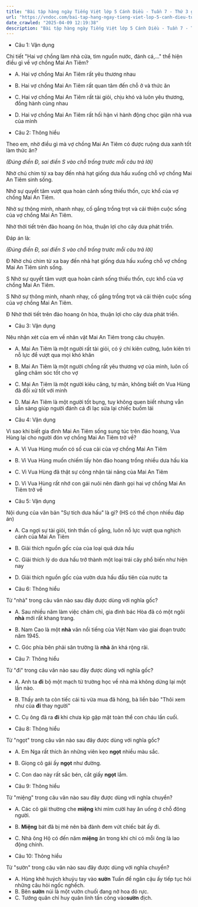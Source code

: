 ```yaml
---
title: "Bài tập hàng ngày Tiếng Việt lớp 5 Cánh Diều - Tuần 7 - Thứ 3 gồm các câu hỏi tổng hợp nội dung Đọc hiểu văn bản và Luyện từ và câu được học ở Tuần 7 trong chương trình Tiếng Việt lớp 5 Tập 1 Cánh Diều"
url: "https://vndoc.com/bai-tap-hang-ngay-tieng-viet-lop-5-canh-dieu-tuan-7-thu-3-327640"
date_crawled: "2025-04-09 12:19:38"
description: "Bài tập hàng ngày Tiếng Việt lớp 5 Cánh Diều - Tuần 7 - Thứ 3 gồm các câu hỏi tổng hợp nội dung Đọc hiểu văn bản và Luyện từ và câu được học ở Tuần 7 trong chương trình Tiếng Việt lớp 5 Tập 1 Cánh Diều"
---
```


* Câu 1:  Vận dụng

Chi tiết "Hai vợ chồng làm nhà cửa, tìm nguồn nước, đánh cá,…" thể hiện điều gì về vợ chồng Mai An Tiêm?

  * A. Hai vợ chồng Mai An Tiêm rất yêu thương nhau 
  * B. Hai vợ chồng Mai An Tiêm rất quan tâm đến chỗ ở và thức ăn 
  * C. Hai vợ chồng Mai An Tiêm rất tài giỏi, chịu khó và luôn yêu thương, đồng hành cùng nhau 
  * D. Hai vợ chồng Mai An Tiêm rất hối hận vì hành động chọc giận nhà vua của mình 



* Câu 2:  Thông hiểu

Theo em, nhờ điều gì mà vợ chồng Mai An Tiêm có được ruộng dưa xanh tốt làm thức ăn?

_(Đúng điền Đ, sai điền S vào chỗ trống trước mỗi câu trả lời)_

Nhờ chú chim từ xa bay đến nhả hạt giống dưa hấu xuống chỗ vợ chồng Mai An Tiêm sinh sống.

Nhờ sự quyết tâm vượt qua hoàn cảnh sống thiếu thốn, cực khổ của vợ chồng Mai An Tiêm.

Nhờ sự thông minh, nhanh nhạy, cố gắng trồng trọt và cải thiện cuộc sống của vợ chồng Mai An Tiêm.

Nhờ thời tiết trên đảo hoang ôn hòa, thuận lợi cho cây dưa phát triển.

Đáp án là:

_(Đúng điền Đ, sai điền S vào chỗ trống trước mỗi câu trả lời)_

Đ Nhờ chú chim từ xa bay đến nhả hạt giống dưa hấu xuống chỗ vợ chồng Mai An Tiêm sinh sống.

S Nhờ sự quyết tâm vượt qua hoàn cảnh sống thiếu thốn, cực khổ của vợ chồng Mai An Tiêm.

S Nhờ sự thông minh, nhanh nhạy, cố gắng trồng trọt và cải thiện cuộc sống của vợ chồng Mai An Tiêm.

Đ Nhờ thời tiết trên đảo hoang ôn hòa, thuận lợi cho cây dưa phát triển.

* Câu 3:  Vận dụng

Nêu nhận xét của em về nhân vật Mai An Tiêm trong câu chuyện.

  * A. Mai An Tiêm là một người rất tài giỏi, có ý chí kiên cường, luôn kiên trì nỗ lực để vượt qua mọi khó khăn 
  * B. Mai An Tiêm là một người chồng rất yêu thương vợ của mình, luôn cố gắng chăm sóc tốt cho vợ 
  * C. Mai An Tiêm là một người kiêu căng, tự mãn, không biết ơn Vua Hùng đã đối xử tốt với minh 
  * D. Mai An Tiêm là một người tốt bụng, tuy không quen biết nhưng vẫn sẵn sàng giúp người đánh cá đi lạc sửa lại chiếc buồm lái 



* Câu 4:  Vận dụng

Vì sao khi biết gia đình Mai An Tiêm sống sung túc trên đảo hoang, Vua Hùng lại cho người đón vợ chồng Mai An Tiêm trở về?

  * A. Vì Vua Hùng muốn có số cua cải của vợ chồng Mai An Tiêm 
  * B. Vì Vua Hùng muốn chiếm lấy hòn đảo hoang trồng nhiều dưa hấu kia 
  * C. Vì Vua Hùng đã thật sự công nhận tài năng của Mai An Tiêm 
  * D. Vì Vua Hùng rất nhớ con gái nuôi nên đành gọi hai vợ chồng Mai An Tiêm trở về 



* Câu 5:  Vận dụng

Nội dung của văn bản "Sự tích dưa hấu" là gì? (HS có thể chọn nhiều đáp án)

  * A. Ca ngợi sự tài giỏi, tinh thần cố gắng, luôn nỗ lực vượt qua nghịch cảnh của Mai An Tiêm 
  * B. Giải thích nguồn gốc của của loại quả dưa hấu 
  * C. Giải thích lý do dưa hấu trở thành một loại trái cây phổ biến như hiện nay 
  * D. Giải thích nguồn gốc của vườn dưa hấu đầu tiên của nước ta 



* Câu 6:  Thông hiểu

Từ "nhà" trong câu văn nào sau đây được dùng với nghĩa gốc?

  * A. Sau nhiều năm làm việc chăm chỉ, gia đình bác Hòa đã có một ngôi **nhà** mới rất khang trang. 
  * B. Nam Cao là một **nhà** văn nổi tiếng của Việt Nam vào giai đoạn trước năm 1945. 
  * C. Góc phía bên phải sân trường là **nhà** ăn khá rộng rãi. 



* Câu 7:  Thông hiểu

Từ "đi" trong câu văn nào sau đây được dùng với nghĩa gốc?

  * A. Anh ta **đi** bộ một mạch từ trường học về nhà mà không dừng lại một lần nào. 
  * B. Thấy anh ta còn tiếc cái tủ vừa mua đã hỏng, bà liền bảo "Thôi xem như của **đi** thay người" 
  * C. Cụ ông đã ra **đi** khi chưa kịp gặp mặt toàn thể con cháu lần cuối. 



* Câu 8:  Thông hiểu

Từ "ngọt" trong câu văn nào sau đây được dùng với nghĩa gốc?

  * A. Em Nga rất thích ăn những viên kẹo **ngọt** nhiều màu sắc. 
  * B. Giọng cô gái ấy **ngọt** như đường. 
  * C. Con dao này rất sắc bén, cắt giấy **ngọt** lắm. 



* Câu 9:  Thông hiểu

Từ "miệng" trong câu văn nào sau đây được dùng với nghĩa chuyển?

  * A. Các cô gái thường che **miệng** khi mỉm cười hay ăn uống ở chỗ đông người. 
  * B. **Miệng** bát đã bị mẻ nên bà đành đem vứt chiếc bát ấy đi. 
  * C. Nhà ông Hộ có đến năm **miệng** ăn trong khi chỉ có mỗi ông là lao động chính. 



* Câu 10:  Thông hiểu

Từ "sườn" trong câu văn nào sau đây được dùng với nghĩa chuyển?

  * A. Hùng khẽ huých khuỷu tay vào **sườn** Tuấn để ngăn cậu ấy tiếp tục hỏi những câu hỏi ngốc nghếch. 
  * B. Bên **sườn** núi là một vườn chuối đang nở hoa đỏ rực. 
  * C. Tướng quân chỉ huy quân lính tấn công vào**sườn** địch. 


